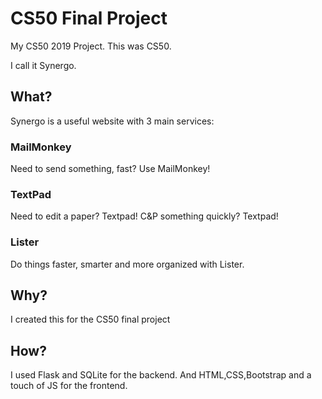 # CS50 Final Project
My CS50 2019 Project. This was CS50.

I call it Synergo.
## What?
Synergo is a useful website with 3 main services:

### MailMonkey
Need to send something, fast? Use MailMonkey!
### TextPad
Need to edit a paper? Textpad! C&P something quickly? Textpad!
### Lister
Do things faster, smarter and more organized with Lister.

## Why?
I created this for the CS50 final project

## How?
I used Flask and SQLite for the backend. And HTML,CSS,Bootstrap and a touch of JS for the frontend.
